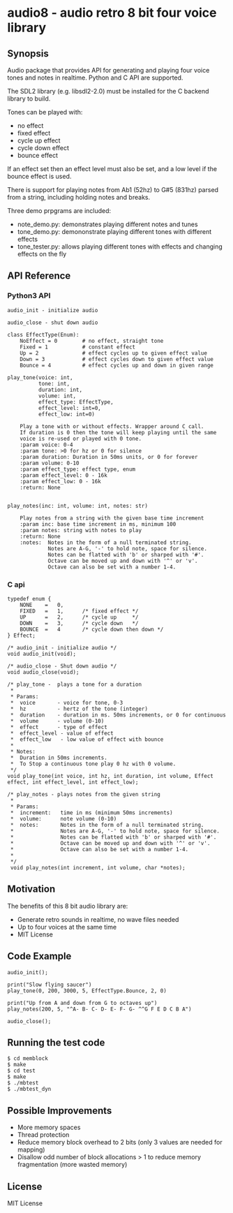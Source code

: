 # audio8 - audio retro 8 bit four voice library

## Synopsis
Audio package that provides API for generating and playing four voice tones and notes in realtime.
Python and C API are supported.

The SDL2 library (e.g. libsdl2-2.0) must be installed for the C backend library to build.

Tones can be played with:
- no effect
- fixed effect
- cycle up effect
- cycle down effect
- bounce effect

If an effect set then an effect level must also be set, and a low level if the bounce effect is used.

There is support for playing notes from Ab1 (52hz) to G#5 (831hz) parsed from a string, including
holding notes and breaks.

Three demo prpgrams are included:
- note_demo.py: demonstrates playing different notes and tunes
- tone_demo.py: demononstrate playing different tones with different effects
- tone_tester.py: allows playing different tones with effects and changing effects on the fly

## API Reference

### Python3 API
```
audio_init - initialize audio

audio_close - shut down audio

class EffectType(Enum):
    NoEffect = 0        # no effect, straight tone
    Fixed = 1           # constant effect
    Up = 2              # effect cycles up to given effect value
    Down = 3            # effect cycles down to given effect value
    Bounce = 4          # effect cycles up and down in given range

play_tone(voice: int,
          tone: int,
          duration: int,
          volume: int,
          effect_type: EffectType,
          effect_level: int=0,
          effect_low: int=0)
    
    Play a tone with or without effects. Wrapper around C call.
    If duration is 0 then the tone will keep playing until the same
    voice is re-used or played with 0 tone.
    :param voice: 0-4
    :param tone: >0 for hz or 0 for silence
    :param duration: Duration in 50ms units, or 0 for forever
    :param volume: 0-10
    :param effect_type: effect type, enum
    :param effect_level: 0 - 16k
    :param effect_low: 0 - 16k
    :return: None


play_notes(inc: int, volume: int, notes: str)

    Play notes from a string with the given base time increment
    :param inc: base time increment in ms, minimum 100
    :param notes: string with notes to play
    :return: None
    :notes:  Notes in the form of a null terminated string.
             Notes are A-G, '-' to hold note, space for silence.
             Notes can be flatted with 'b' or sharped with '#'.
             Octave can be moved up and down with '^' or 'v'.
             Octave can also be set with a number 1-4.

```
### C api
```
typedef enum {
    NONE    =   0,
    FIXED   =   1,      /* fixed effect */
    UP      =   2,      /* cycle up     */
    DOWN    =   3,      /* cycle down   */
    BOUNCE  =   4       /* cycle down then down */
} Effect;

/* audio_init - initialize audio */
void audio_init(void);

/* audio_close - Shut down audio */
void audio_close(void);

/* play_tone -  plays a tone for a duration
 *
 * Params:
 *  voice       - voice for tone, 0-3
 *  hz          - hertz of the tone (integer)
 *  duration    - duration in ms. 50ms increments, or 0 for continuous
 *  volume      - volume (0-10)
 *  effect      - type of effect
 *  effect_level - value of effect
 *  effect_low   - low value of effect with bounce
 *
 * Notes:
 *  Duration in 50ms increments.
 *  To Stop a continuous tone play 0 hz with 0 volume.
 */
void play_tone(int voice, int hz, int duration, int volume, Effect effect, int effect_level, int effect_low);

/* play_notes - plays notes from the given string
 *
 * Params:
 *  increment:   time in ms (minimum 50ms increments)
 *  volume:      note volume (0-10)
 *  notes:       Notes in the form of a null terminated string.
 *               Notes are A-G, '-' to hold note, space for silence.
 *               Notes can be flatted with 'b' or sharped with '#'.
 *               Octave can be moved up and down with '^' or 'v'.
 *               Octave can also be set with a number 1-4.
 *
 */
 void play_notes(int increment, int volume, char *notes);

```
## Motivation
The benefits of this 8 bit audio library are:
  - Generate retro sounds in realtime, no wave files needed
  - Up to four voices at the same time
  - MIT License
## Code Example
```
audio_init();

print("Slow flying saucer")
play_tone(0, 200, 3000, 5, EffectType.Bounce, 2, 0)

print("Up from A and down from G to octaves up")
play_notes(200, 5, "^A- B- C- D- E- F- G- ^^G F E D C B A")

audio_close();
```
## Running the test code
```
$ cd memblock
$ make
$ cd test
$ make
$ ./mbtest
$ ./mbtest_dyn
```
## Possible Improvements
- More memory spaces
- Thread protection
- Reduce memory block overhead to 2 bits (only 3 values are needed for mapping)
- Disallow odd number of block allocations > 1 to reduce memory fragmentation (more wasted memory)

## License
MIT License
